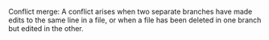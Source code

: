 Conflict merge: A conflict arises when two separate branches have made edits to the same line in a file, or when a file has been deleted in one branch but edited in the other.
